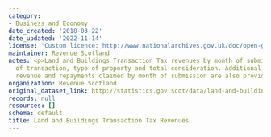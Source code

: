 ```yaml
---
category:
- Business and Economy
date_created: '2018-03-22'
date_updated: '2022-11-14'
license: 'Custom licence: http://www.nationalarchives.gov.uk/doc/open-government-licence/version/3/'
maintainer: Revenue Scotland
notes: <p>Land and Buildings Transaction Tax revenues by month of submission, type
  of transaction, type of property and total consideration. Additional Dwelling Supplement
  revenue and repayments claimed by month of submission are also provided.</p>
organization: Revenue Scotland
original_dataset_link: http://statistics.gov.scot/data/land-and-buildings-transaction-tax-revenues
records: null
resources: []
schema: default
title: Land and Buildings Transaction Tax Revenues
---
```

